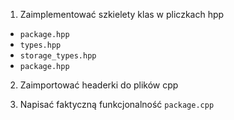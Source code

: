 1. Zaimplementować szkielety klas w pliczkach hpp

- `package.hpp`
- `types.hpp`
- `storage_types.hpp`
- `package.hpp`

2. Zaimportować headerki do plików cpp

3. Napisać faktyczną funkcjonalność `package.cpp`
